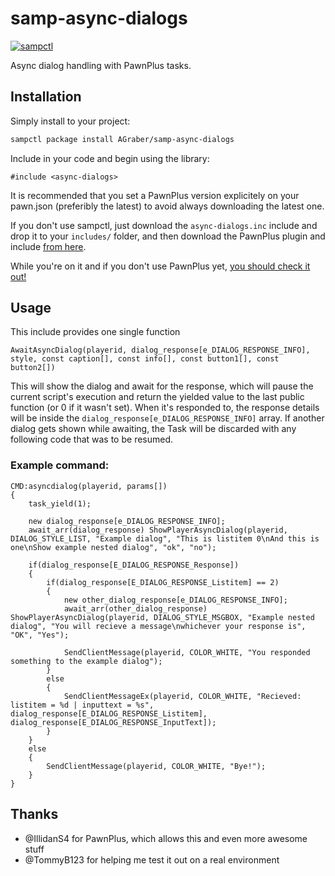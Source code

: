 # samp-async-dialogs

[![sampctl](https://shields.southcla.ws/badge/sampctl-samp--async--dialogs-2f2f2f.svg?style=for-the-badge)](https://github.com/AGraber/samp-async-dialogs)

Async dialog handling with PawnPlus tasks.

## Installation

Simply install to your project:

```bash
sampctl package install AGraber/samp-async-dialogs
```

Include in your code and begin using the library:

```pawn
#include <async-dialogs>
```

It is recommended that you set a PawnPlus version explicitely on your pawn.json
(preferibly the latest) to avoid always downloading the latest one.

If you don't use sampctl, just download the `async-dialogs.inc` include and
drop it to your `includes/` folder, and then download the PawnPlus plugin and
include [from here](https://github.com/IllidanS4/PawnPlus/releases).

While you're on it and if you don't use PawnPlus yet,
[you should check it out!](https://github.com/IllidanS4/PawnPlus/blob/master/README.md)

## Usage

This include provides one single function
```pawn
AwaitAsyncDialog(playerid, dialog_response[e_DIALOG_RESPONSE_INFO], style, const caption[], const info[], const button1[], const button2[])
```

This will show the dialog and await for the response, which will pause the
current script's execution and return the yielded value to the last public
function (or 0 if it wasn't set). When it's responded to, the response details
will be inside the `dialog_response[e_DIALOG_RESPONSE_INFO]` array. If another
dialog gets shown while awaiting, the Task will be discarded with any following
code that was to be resumed.

### Example command:
```pawn
CMD:asyncdialog(playerid, params[])
{
	task_yield(1);

	new dialog_response[e_DIALOG_RESPONSE_INFO];
	await_arr(dialog_response) ShowPlayerAsyncDialog(playerid, DIALOG_STYLE_LIST, "Example dialog", "This is listitem 0\nAnd this is one\nShow example nested dialog", "ok", "no");

	if(dialog_response[E_DIALOG_RESPONSE_Response])
	{
		if(dialog_response[E_DIALOG_RESPONSE_Listitem] == 2)
		{
			new other_dialog_response[e_DIALOG_RESPONSE_INFO];
			await_arr(other_dialog_response) ShowPlayerAsyncDialog(playerid, DIALOG_STYLE_MSGBOX, "Example nested dialog", "You will recieve a message\nwhichever your response is", "OK", "Yes");

			SendClientMessage(playerid, COLOR_WHITE, "You responded something to the example dialog");
		}
		else
		{
			SendClientMessageEx(playerid, COLOR_WHITE, "Recieved: listitem = %d | inputtext = %s", dialog_response[E_DIALOG_RESPONSE_Listitem], dialog_response[E_DIALOG_RESPONSE_InputText]);
		}
	}
	else
	{
		SendClientMessage(playerid, COLOR_WHITE, "Bye!");
	}
}
```

## Thanks
* @IllidanS4 for PawnPlus, which allows this and even more awesome stuff
* @TommyB123 for helping me test it out on a real environment

